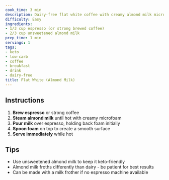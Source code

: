 ```yaml
---
cook_time: 3 min
description: Dairy-free flat white coffee with creamy almond milk microfoam
difficulty: Easy
ingredients:
- 1/3 cup espresso (or strong brewed coffee)
- 2/3 cup unsweetened almond milk
prep_time: 1 min
servings: 1
tags:
- keto
- low-carb
- coffee
- breakfast
- drink
- dairy-free
title: Flat White (Almond Milk)
---
```


<h2>Instructions</h2>
<ol>
<li><strong>Brew espresso</strong> or strong coffee</li>
<li><strong>Steam almond milk</strong> until hot with creamy microfoam</li>
<li><strong>Pour milk</strong> over espresso, holding back foam initially</li>
<li><strong>Spoon foam</strong> on top to create a smooth surface</li>
<li><strong>Serve immediately</strong> while hot</li>
</ol>
<h2>Tips</h2>
<ul>
<li>Use unsweetened almond milk to keep it keto-friendly</li>
<li>Almond milk froths differently than dairy - be patient for best results</li>
<li>Can be made with a milk frother if no espresso machine available</li>
</ul>
